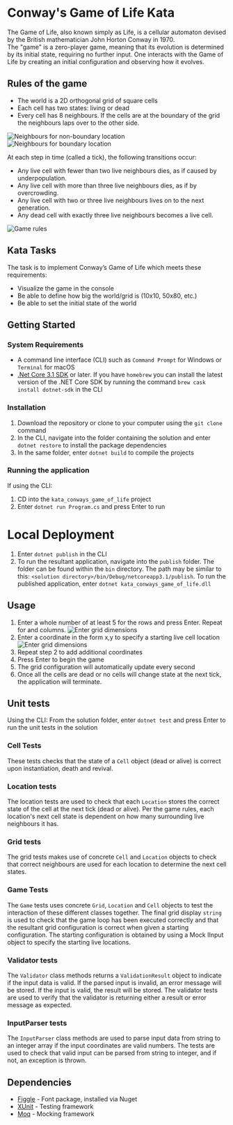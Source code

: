 # Conway's Game of Life Kata  

The Game of Life, also known simply as Life, is a cellular automaton devised by the British mathematician John Horton Conway in 1970.  
The "game" is a zero-player game, meaning that its evolution is determined by its initial state, requiring no further input. One interacts with the Game of Life by creating an initial configuration and observing how it evolves.

## Rules of the game  
* The world is a 2D orthogonal grid of square cells
* Each cell has two states: living or dead
* Every cell has 8 neighbours. If the cells are at the boundary of the grid the neighbours laps over to the other side.

![Neighbours for non-boundary location](images/cell-neighbours-1.png)  ![Neighbours for boundary location](images/cell-neighbours-boundary.png)

At each step in time (called a tick), the following transitions occur:  
* Any live cell with fewer than two live neighbours dies, as if caused by underpopulation.
* Any live cell with more than three live neighbours dies, as if by overcrowding.
* Any live cell with two or three live neighbours lives on to the next generation.
* Any dead cell with exactly three live neighbours becomes a live cell.  

![Game rules](images/rules.png)  

## Kata Tasks

The task is to implement Conway’s Game of Life which meets these requirements:  
* Visualize the game in the console
* Be able to define how big the world/grid is (10x10, 50x80, etc.)
* Be able to set the initial state of the world

## Getting Started

### System Requirements

* A command line interface (CLI) such as ```Command Prompt``` for Windows or ```Terminal``` for macOS
* [.Net Core 3.1 SDK](https://dotnet.microsoft.com/download) or later.
If you have ```homebrew``` you can install the latest version of the .NET Core SDK by running the command ```brew cask install dotnet-sdk``` in the CLI

### Installation

1. Download the repository or clone to your computer using the ```git clone``` command
2. In the CLI, navigate into the folder containing the solution and enter ```dotnet restore``` to install the package dependencies
3. In the same folder, enter ```dotnet build``` to compile the projects

### Running the application
If using the CLI:
1. CD into the ```kata_conways_game_of_life``` project
2. Enter ```dotnet run Program.cs``` and press Enter to run

# Local Deployment

1. Enter ```dotnet publish``` in the CLI
2. To run the resultant application, navigate into the ```publish``` folder. The folder can be found within the ```bin``` directory. The path may be similar to this: ```<solution directory>/bin/Debug/netcoreapp3.1/publish```.
To run the published application, enter ```dotnet kata_conways_game_of_life.dll```

## Usage
1. Enter a whole number of at least 5 for the rows and press Enter. Repeat for and columns.
![Enter grid dimensions](images/app1.png)  
2. Enter a coordinate in the form x,y to specify a starting live cell location
![Enter grid dimensions](images/app2.png)  
3. Repeat step 2 to add additional coordinates
4. Press Enter to begin the game
5. The grid configuration will automatically update every second
6. Once all the cells are dead or no cells will change state at the next tick, the application will terminate.

## Unit tests

Using the CLI:
From the solution folder, enter ```dotnet test``` and press Enter to run the unit tests in the solution

### Cell Tests  
These tests checks that the state of a ```Cell``` object (dead or alive) is correct upon instantiation, death and revival.

### Location tests  
The location tests are used to check that each ```Location``` stores the correct state of the cell at the next tick (dead or alive). Per the game rules, each location's next cell state is dependent on how many surrounding live neighbours it has.

### Grid tests
The grid tests makes use of concrete ```Cell``` and ```Location``` objects to check that correct neighbours are used for each location to determine the next cell states.

### Game Tests  
The ```Game``` tests uses concrete ```Grid```, ```Location``` and ```Cell``` objects to test the interaction of these different classes together. The final grid display ```string``` is used to check that the game loop has been executed correctly and that the resultant grid configuration is correct when given a starting configuration. The starting configuration is obtained by using a Mock IInput object to specify the starting live locations. 

### Validator tests  
The ```Validator``` class methods returns a ```ValidationResult``` object to indicate if the input data is valid. If the parsed input is invalid, an error message will be stored. If the input is valid, the result will be stored. The validator tests are used to verify that the validator is returning either a result or error message as expected. 

### InputParser tests  
The ```InputParser``` class methods are used to parse input data from string to an integer array if the input coordinates are valid numbers. The tests are used to check that valid input can be parsed from string to integer, and if not, an exception is thrown.


## Dependencies

* [Figgle](https://www.nuget.org/packages/Figgle/) - Font package, installed via Nuget 
* [XUnit](https://xunit.net/) - Testing framework
* [Moq](https://github.com/Moq/moq4/wiki/Quickstart) - Mocking framework
